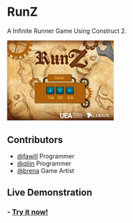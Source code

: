 # RunZ

A Infinite Runner Game Using Construct 2.

<img src="https://raw.githubusercontent.com/fawill/fawill.github.io-RunZ/master/Banner_RunZ.png" style="width:250px"/>

## Contributors 

- <a href="https://github.com/fawill" target="_blank">@fawill</a> Programmer
- <a href="https://github.com/qliin" target="_blank">@qliin</a> Programmer
- <a href="https://www.behance.net/brenacardoso" target="_blank">@brena</a> Game Artist


## Live Demonstration

<h3> - <a href="https://fawill.github.io/RunZ/" target="_blank">Try it now!</a></h3>
